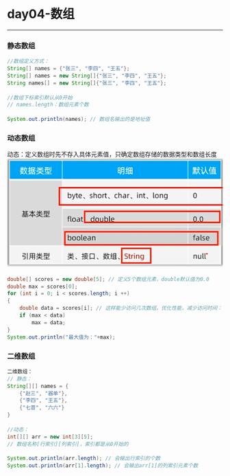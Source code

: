 # day04-数组

---

### 静态数组
```Java
//数组定义方式：
String[] names = {"张三", "李四", "王五"};
String[] names = new String[]{"张三", "李四", "王五"};
String names[] = new String[]{"张三", "李四", "王五"};

//数组下标索引默认从0开始
// names.length：数组元素个数

System.out.println(names); // 数组名输出的是地址值
```

### 动态数组

动态：定义数组时先不存入具体元素值，只确定数组存储的数据类型和数组长度
![](assets/Pasted%20image%2020250615144808.png)
```Java
double[] scores = new double[5]; // 定义5个数组元素，double默认值为0.0
double max = scores[0];
for (int i = 0; i < scores.length; i ++)
{
	double data = scores[i]; // 这样能少访问几次数组，优化性能，减少访问时间：优化了if和if判断通过后的数组访问
	if (max < data)
		max = data;
}
System.out.println("最大值为："+max);
```

### 二维数组

```Java
二维数组：
// 静态：
String[][] names = {
	{"赵三", "器单"},
	{"李四", "王五"},
	{"七普", "六六"}
}

//动态：
int[][] arr = new int[3][5];
// 数组名称[行索引][列索引]，索引都是从0开始的

System.out.println(arr.length); // 会输出行索引的个数
System.out.println(arr[1].length); // 会输出arr[1]的列索引元素个数
```
